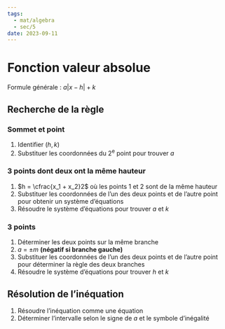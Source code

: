 ```yaml
---
tags:
  - mat/algebra
  - sec/5
date: 2023-09-11
---
```


# Fonction valeur absolue

Formule générale : $a|x - h| + k$

## Recherche de la règle

### Sommet et point

1. Identifier $(h, k)$
2. Substituer les coordonnées du 2<sup>e</sup> point pour trouver $a$

### 3 points dont deux ont la même hauteur

1. $h = \cfrac{x_1 + x_2}2$ où les points 1 et 2 sont de la même hauteur
2. Substituer les coordonnées de l’un des deux points et de l’autre point pour obtenir un système d’équations
3. Résoudre le système d’équations pour trouver $a$ et $k$

### 3 points

1. Déterminer les deux points sur la même branche
2. $a$ = $\pm m$ **(négatif si branche gauche)**
3. Substituer les coordonnées de l’un des deux points et de l’autre point pour déterminer la règle des deux branches
4. Résoudre le système d’équations pour trouver $h$ et $k$

## Résolution de l’inéquation

1. Résoudre l’inéquation comme une équation
2. Déterminer l’intervalle selon le signe de $a$ et le symbole d’inégalité


